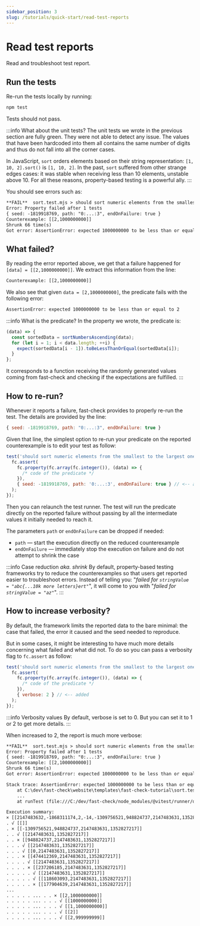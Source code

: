 ```yaml
---
sidebar_position: 3
slug: /tutorials/quick-start/read-test-reports
---
```


# Read test reports

Read and troubleshoot test report.

## Run the tests

Re-run the tests locally by running:

```bash npm2yarn
npm test
```

Tests should not pass.

:::info What about the unit tests?
The unit tests we wrote in the previous section are fully green. They were not able to detect any issue. The values that have been hardcoded into them all contains the same number of digits and thus do not fall into all the corner cases.

In JavaScript, `sort` orders elements based on their string representation: `[1, 10, 2].sort()` is `[1, 10, 2]`. In the past, `sort` suffered from other strange edges cases: it was stable when receiving less than 10 elements, unstable above 10. For all these reasons, property-based testing is a powerful ally.
:::

You should see errors such as:

```txt
**FAIL**  sort.test.mjs > should sort numeric elements from the smallest to the largest one
Error: Property failed after 1 tests
{ seed: -1819918769, path: "0:...:3", endOnFailure: true }
Counterexample: [[2,1000000000]]
Shrunk 66 time(s)
Got error: AssertionError: expected 1000000000 to be less than or equal to 2
```

## What failed?

By reading the error reported above, we get that a failure happened for `[data] = [[2,1000000000]]`. We extract this information from the line:

```txt
Counterexample: [[2,1000000000]]
```

We also see that given `data = [2,1000000000]`, the predicate fails with the following error:

```txt
AssertionError: expected 1000000000 to be less than or equal to 2
```

:::info What is the predicate?
In the property we wrote, the predicate is:

```js
(data) => {
  const sortedData = sortNumbersAscending(data);
  for (let i = 1; i < data.length; ++i) {
    expect(sortedData[i - 1]).toBeLessThanOrEqual(sortedData[i]);
  }
};
```

It corresponds to a function receiving the randomly generated values coming from fast-check and checking if the expectations are fulfilled.
:::

## How to re-run?

Whenever it reports a failure, fast-check provides to properly re-run the test. The details are provided by the line:

```js
{ seed: -1819918769, path: "0:...:3", endOnFailure: true }
```

Given that line, the simplest option to re-run your predicate on the reported counterexample is to edit your test as follow:

```js title="sort.test.mjs"
test('should sort numeric elements from the smallest to the largest one', () => {
  fc.assert(
    fc.property(fc.array(fc.integer()), (data) => {
      /* code of the predicate */
    }),
    { seed: -1819918769, path: '0:...:3', endOnFailure: true } // <-- added
  );
});
```

Then you can relaunch the test runner. The test will run the predicate directly on the reported failure without passing by all the intermediate values it initially needed to reach it.

The parameters `path` or `endOnFailure` can be dropped if needed:

- `path` — start the execution directly on the reduced counterexample
- `endOnFailure` — immediately stop the execution on failure and do not attempt to shrink the case

:::info Case reduction _aka. shrink_
By default, property-based testing frameworks try to reduce the counterexamples so that users get reported easier to troubleshoot errors. Instead of telling you: "_failed for `stringValue = "abc{...10k more letters}ert"`_", it will come to you with "_failed for `stringValue = "az"`_".
:::

## How to increase verbosity?

By default, the framework limits the reported data to the bare minimal: the case that failed, the error it caused and the seed needed to reproduce.

But in some cases, it might be interesting to have much more details concerning what failed and what did not. To do so you can pass a verbosity flag to `fc.assert` as follow:

```js title="sort.test.mjs"
test('should sort numeric elements from the smallest to the largest one', () => {
  fc.assert(
    fc.property(fc.array(fc.integer()), (data) => {
      /* code of the predicate */
    }),
    { verbose: 2 } // <-- added
  );
});
```

:::info Verbosity values
By default, verbose is set to 0. But you can set it to 1 or 2 to get more details.
:::

When increased to 2, the report is much more verbose:

```txt
**FAIL**  sort.test.mjs > should sort numeric elements from the smallest to the largest one
Error: Property failed after 1 tests
{ seed: -1819918769, path: "0:...:3", endOnFailure: true }
Counterexample: [[2,1000000000]]
Shrunk 66 time(s)
Got error: AssertionError: expected 1000000000 to be less than or equal to 2

Stack trace: AssertionError: expected 1000000000 to be less than or equal to 2
    at C:\dev\fast-check\website\templates\fast-check-tutorial\sort.test.mjs:10:35
    ...
    at runTest (file:///C:/dev/fast-check/node_modules/@vitest/runner/dist/index.js:444:15)

Execution summary:
× [[2147483632,-1868311174,2,-14,-1309756521,948824737,2147483631,1352827217]]
. √ [[]]
. × [[-1309756521,948824737,2147483631,1352827217]]
. . √ [[2147483631,1352827217]]
. . × [[948824737,2147483631,1352827217]]
. . . √ [[2147483631,1352827217]]
. . . √ [[0,2147483631,1352827217]]
. . . × [[474412369,2147483631,1352827217]]
. . . . √ [[2147483631,1352827217]]
. . . . × [[237206185,2147483631,1352827217]]
. . . . . √ [[2147483631,1352827217]]
. . . . . √ [[118603093,2147483631,1352827217]]
. . . . . × [[177904639,2147483631,1352827217]]
...
. . . . . ... . . × [[2,1000000000]]
. . . . . ... . . . √ [[1000000000]]
. . . . . ... . . . √ [[1,1000000000]]
. . . . . ... . . . √ [[2]]
. . . . . ... . . . √ [[2,999999999]]
```
